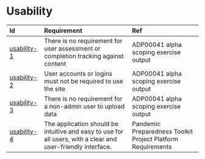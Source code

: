 # Usability

| Id                          | Requirement                                                                                                  | Ref                                                         |
| :-------------------------- | :----------------------------------------------------------------------------------------------------------- | :---------------------------------------------------------- |
| [usability-1](#usability-1) | There is no requirement for user assessment or completion tracking against content                           | ADP00041 alpha scoping exercise output                      |
| [usability-2](#usability-2) | User accounts or logins must not be required to use the site                                                 | ADP00041 alpha scoping exercise output                      |
| [usability-3](#usability-3) | There is no requirement for a non-admin user to upload data                                                  | ADP00041 alpha scoping exercise output                      |
| [usability-4](#usability-4) | The application should be intuitive and easy to use for all users, with a clear and user-friendly interface. | Pandemic Preparedness Toolkit Project Platform Requirements |
